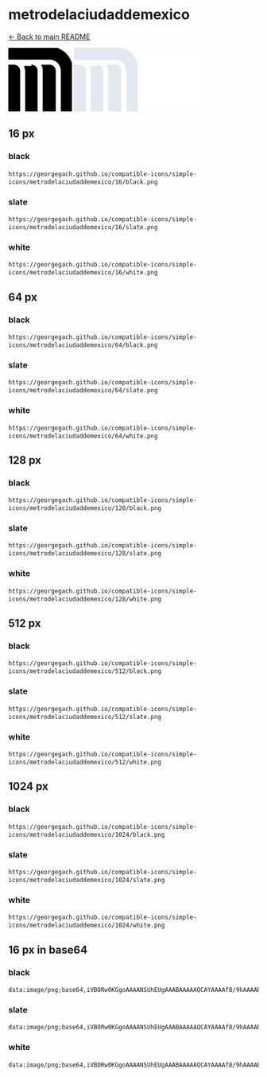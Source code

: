 # metrodelaciudaddemexico

[← Back to main README](../../README.md)


<img src="./128/black.png" width="128" alt="metrodelaciudaddemexico black icon" />
<img src="./128/slate.png" width="128" alt="metrodelaciudaddemexico slate icon" />
<img src="./128/white.png" width="128" alt="metrodelaciudaddemexico white icon" />

## 16 px

### black
```
https://georgegach.github.io/compatible-icons/simple-icons/metrodelaciudaddemexico/16/black.png
```

### slate
```
https://georgegach.github.io/compatible-icons/simple-icons/metrodelaciudaddemexico/16/slate.png
```

### white
```
https://georgegach.github.io/compatible-icons/simple-icons/metrodelaciudaddemexico/16/white.png
```

## 64 px

### black
```
https://georgegach.github.io/compatible-icons/simple-icons/metrodelaciudaddemexico/64/black.png
```

### slate
```
https://georgegach.github.io/compatible-icons/simple-icons/metrodelaciudaddemexico/64/slate.png
```

### white
```
https://georgegach.github.io/compatible-icons/simple-icons/metrodelaciudaddemexico/64/white.png
```

## 128 px

### black
```
https://georgegach.github.io/compatible-icons/simple-icons/metrodelaciudaddemexico/128/black.png
```

### slate
```
https://georgegach.github.io/compatible-icons/simple-icons/metrodelaciudaddemexico/128/slate.png
```

### white
```
https://georgegach.github.io/compatible-icons/simple-icons/metrodelaciudaddemexico/128/white.png
```

## 512 px

### black
```
https://georgegach.github.io/compatible-icons/simple-icons/metrodelaciudaddemexico/512/black.png
```

### slate
```
https://georgegach.github.io/compatible-icons/simple-icons/metrodelaciudaddemexico/512/slate.png
```

### white
```
https://georgegach.github.io/compatible-icons/simple-icons/metrodelaciudaddemexico/512/white.png
```

## 1024 px

### black
```
https://georgegach.github.io/compatible-icons/simple-icons/metrodelaciudaddemexico/1024/black.png
```

### slate
```
https://georgegach.github.io/compatible-icons/simple-icons/metrodelaciudaddemexico/1024/slate.png
```

### white
```
https://georgegach.github.io/compatible-icons/simple-icons/metrodelaciudaddemexico/1024/white.png
```

## 16 px in base64

### black
```
data:image/png;base64,iVBORw0KGgoAAAANSUhEUgAAABAAAAAQCAYAAAAf8/9hAAAABmJLR0QA/wD/AP+gvaeTAAAAqklEQVQ4je3QvWpCQRAF4O+qEQwWNnmkNOnE57BIFVCfxdInsUoh6YIWtxdstIg/iNrM4pLqaikeGObMcubszMC5YhyxQolPGU43mKTYYAJFuG5VQxud4Gt8VewDL3iPFdIkixp+8I0e6hhigHHUI8wwRQNdLMO0w/UGZTz+Rv2HD/SzH+f/NPtaNmLi6R4tvGGXaRqRD2mt3OAuPA0exqAI/hq5WaEvaYoLWPc5RpiwwMkAAAAASUVORK5CYII=
```

### slate
```
data:image/png;base64,iVBORw0KGgoAAAANSUhEUgAAABAAAAAQCAYAAAAf8/9hAAAABmJLR0QA/wD/AP+gvaeTAAABAklEQVQ4je2Tu0pDYRCEvzm5gBIwKWIimIAX0MfwGcTK3mdQO1srQSvfwsLGd7CwE7QQTkBP1OKPFpGI/1jkJNidYClOs8vuziw7sEqfghGFEHwZBRPfSnC23G6cACjNQhz3Z4fMu8Vlt13fVZqFV+RhISsCUg2oAxgGJbE/8+Zru9J8HmxhzgUr+V33SrNwA4zKKh0vLdYuev3BAQkmer3Tqu/1+uFQ0jbmk0RHcnyM1hXQwrz88MAP3XZjtZeFW8MmZii0ExXXhE4BJN11Wgsb0xkYJVNjUJInwzzORdRM0MdkxnZ5fL9HeakyFfgt/gX+iMDkmc08gKOrRSRZ1Zyjb264ZU9MCqOKAAAAAElFTkSuQmCC
```

### white
```
data:image/png;base64,iVBORw0KGgoAAAANSUhEUgAAABAAAAAQCAYAAAAf8/9hAAAABmJLR0QA/wD/AP+gvaeTAAAAr0lEQVQ4je2QsY6BURBGz2+R2Gyh8UganXgOhUqCZ1F6EpVCdEKhl2gosBtxtpmb3Kh+SnGabyb55pt7B8tzUw/qTh2QUO9PhCRO6gygUA/AhXL8AM2oj8Cw5ByoNbUdX0hsK+pKXag99UsdqyN1Gv1EXQJzoAp0gX3kNvMb7GLTOvqz2lH72cbNg+e3kr0y1ekeDaAFXDNPNfQvtJYHvMQn4G0Ciqi/Q+sl5pKn+AfNSeyS2uBJxQAAAABJRU5ErkJggg==
```

